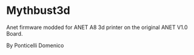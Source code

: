 # Mythbust3d
Anet firmware modded for ANET A8 3d printer on the original ANET V1.0 Board.

By Ponticelli Domenico
